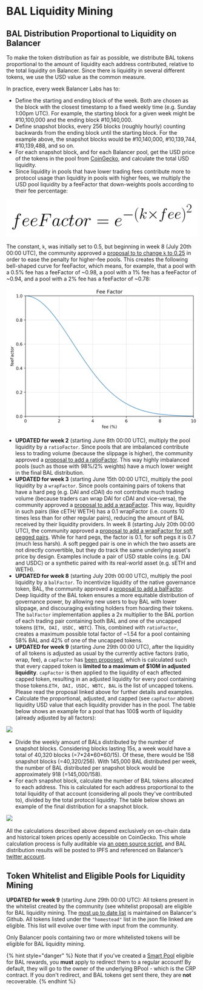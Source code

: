 # BAL Liquidity Mining

## BAL Distribution Proportional to Liquidity on Balancer <a id="353e"></a>

To make the token distribution as fair as possible, we distribute BAL tokens proportional to the amount of liquidity each address contributed, relative to the total liquidity on Balancer. Since there is liquidity in several different tokens, we use the USD value as the common measure.

In practice, every week Balancer Labs has to:

* Define the starting and ending block of the week. Both are chosen as the block with the closest timestamp to a fixed weekly time \(e.g. Sunday 1:00pm UTC\). For example, the starting block for a given week might be \#10,100,000 and the ending block \#10,140,000.
* Define snapshot blocks, every 256 blocks \(roughly hourly\) counting backwards from the ending block until the starting block. For the example above, the snapshot blocks would be \#10,140,000, \#10,139,744, \#10,139,488, and so on.
* For each snapshot block, and for each Balancer pool, get the USD price of the tokens in the pool from [CoinGecko](https://www.coingecko.com/api/documentations/v3#/contract/get_coins__id__contract__contract_address__market_chart_), and calculate the total USD liquidity.
* Since liquidity in pools that have lower trading fees contribute more to protocol usage than liquidity in pools with higher fees, we multiply the USD pool liquidity by a feeFactor that down-weights pools according to their fee percentage:

![](../../.gitbook/assets/fee_factor_calc.png)

The constant, `k`, was initially set to 0.5, but beginning in week 8 \(July 20th 00:00 UTC\), the community approved a [proposal to to change `k` to 0.25](https://forum.balancer.finance/t/modifying-feefactor-toward-reducing-the-mining-penalty-for-high-fee-pools/103) in order to ease the penalty for higher-fee pools. This creates the following bell-shaped curve for feeFactor, which means, for example, that a pool with a 0.5% fee has a feeFactor of ~0.98, a pool with a 1% fee has a feeFactor of ~0.94, and a pool with a 2% fee has a feeFactor of ~0.78:

![](../../.gitbook/assets/fee_factor_plot.png)

* **UPDATED for week 2** \(starting June 8th 00:00 UTC\), multiply the pool liquidity by a `ratioFactor`. Since pools that are imbalanced contribute less to trading volume \(because the slippage is higher\), the community approved a [proposal to add a ratioFactor](https://forum.balancer.finance/t/introduction-of-a-weight-ratio-factor-in-liquidity-mining/15). This way highly imbalanced pools \(such as those with 98%/2% weights\) have a much lower weight in the final BAL distribution.
* **UPDATED for week 3** \(starting June 15th 00:00 UTC\), multiply the pool liquidity by a `wrapFactor`. Since pools containing pairs of tokens that have a hard peg \(e.g. DAI and cDAI\) do not contribute much trading volume \(because traders can wrap DAI for cDAI and vice-versa\), the community approved a [proposal to add a wrapFactor](https://forum.balancer.finance/t/wrapfactor-penalizing-pairs-of-equivalent-tokens-in-liquidity-mining/28/3). This way, liquidity in such pairs \(like cETH/ WETH\) has a 0.1 wrapFactor \(i.e. counts 10 times less than for other regular pairs\), reducing the amount of BAL received by their liquidity providers. In week 8 \(starting July 20th 00:00 UTC\), the community approved a [proposal to add a wrapFactor for soft pegged pairs](https://forum.balancer.finance/t/modifying-wrapfactor-applying-a-0-7-factor-to-soft-pegged-pairs/108). While for hard pegs, the factor is 0.1, for soft pegs it is 0.7 \(much less harsh\). A soft pegged pair is one in which the two assets are not directly convertible, but they do track the same underlying asset's price by design. Examples include a pair of USD stable coins \(e.g. DAI and USDC\) or a synthetic paired with its real-world asset \(e.g. sETH and WETH\).
* **UPDATED for week 8** \(starting July 20th 00:00 UTC\), multiply the pool liquidity by a `balFactor`. To incentivize liquidity of the native governance token, BAL, the community approved a [proposal to add a balFactor](https://forum.balancer.finance/t/balfactor-incentivizing-bal-liquidity-on-balancer/102/4). Deep liquidity of the BAL token ensures a more equitable distribution of governance power, by allowing new users to buy BAL with lower slippage, and discouraging existing holders from hoarding their tokens. The `balFactor` implementation applies a 2x multiplier to the BAL portion of each trading pair containing both BAL and one of the uncapped tokens                               \(`ETH, DAI, USDC, WBTC`\). This, combined with `ratioFactor`, creates a maximum possible total factor of ~1.54 for a pool containing 58% BAL and 42% of one of the uncapped tokens.
* **UPDATED for week 9** \(starting June 29th 00:00 UTC\), after the liquidity of all tokens is adjusted as usual by the currently active factors \(ratio, wrap, fee\), a `capFactor` has [been proposed](https://forum.balancer.finance/t/capfactor-capping-eligible-liquidity-to-10m-per-token/56), which is calculated such that every capped token is **limited to a maximum of $10M in adjusted liquidity**. `capFactor` is then applied to the liquidity of each affected capped token, resulting in an adjusted liquidity for every pool containing those tokens.`ETH, DAI, USDC, WBTC, BAL` is the list of uncapped tokens. Please read the proposal linked above for further details and examples.
* Calculate the proportional, adjusted, and capped \(see `capFactor` above\) liquidity USD value that each liquidity provider has in the pool. The table below shows an example for a pool that has 100$ worth of liquidity \(already adjusted by all factors\):

![](https://miro.medium.com/max/1472/1*2EM2KXgvt48qVK8FKQRmcw@2x.png)

* Divide the weekly amount of BALs distributed by the number of snapshot blocks. Considering blocks lasting 15s, a week would have a total of 40,320 blocks \(=7\*24\*60\*60/15\). Of these, there would be 158 snapshot blocks \(=40,320/256\). With 145,000 BAL distributed per week, the number of BAL distributed per snapshot block would be approximately 918 \(=145,000/158\).
* For each snapshot block, calculate the number of BAL tokens allocated to each address. This is calculated for each address proportional to the total liquidity of that account \(considering all pools they've contributed to\), divided by the total protocol liquidity. The table below shows an example of the final distribution for a snapshot block.

![](https://miro.medium.com/max/1492/1*MvfWrMI2PovCLJiwaQr6EQ@2x.png)

All the calculations described above depend exclusively on on-chain data and historical token prices openly accessible on CoinGecko. This whole calculation process is fully auditable via [an open source script](https://github.com/balancer-labs), and BAL distribution results will be posted to IPFS and referenced on Balancer’s [twitter account](https://twitter.com/BalancerLabs).

## Token Whitelist and Eligible Pools for Liquidity Mining <a id="84fc"></a>

**UPDATED for week 9** \(starting June 29th 00:00 UTC\): All tokens present in the whitelist created by the community \(see whitelist proposal\) are eligible for BAL liquidity mining. The [most up to date list](https://github.com/balancer-labs/assets/blob/master/lists/eligible.json) is maintained on Balancer's Github. All tokens listed under the `"homestead"` list in the json file linked are eligible. This list will evolve over time with input from the community.

Only Balancer pools containing two or more whitelisted tokens will be eligible for BAL liquidity mining.

{% hint style="danger" %}
Note that if you've created a [Smart Pool](../../smart-contracts/configurable-rights-pool.md) eligible for BAL rewards, you **must** apply to redirect them to a regular account! By default, they will go to the owner of the underlying BPool - which is the CRP contract. If you don't redirect, and BAL tokens get sent there, they are **not** recoverable.
{% endhint %}

